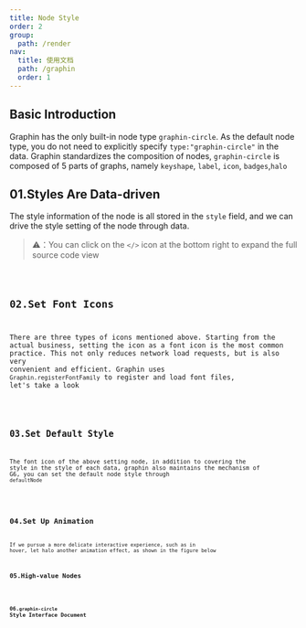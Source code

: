 ```yaml
---
title: Node Style
order: 2
group:
  path: /render
nav:
  title: 使用文档
  path: /graphin
  order: 1
---
```


## Basic Introduction

Graphin has the only built-in node type `graphin-circle`. As the default node type, you do not need to explicitly specify `type:"graphin-circle"` in the data. Graphin standardizes the composition of nodes, `graphin-circle` is composed of 5 parts of graphs, namely `keyshape`, `label`, `icon`, `badges`,`halo`

## 01.Styles Are Data-driven

The style information of the node is all stored in the `style` field, and we can drive the style setting of the node through data.

> ⚠️：You can click on the `</>` icon at the bottom right to expand the full source code view

<code src='./demos/node.tsx'>

## 02.Set Font Icons

There are three types of icons mentioned above. Starting from the actual business, setting the icon as a font icon is the most common practice. This not only reduces network load requests, but is also very convenient and efficient.
Graphin uses `Graphin.registerFontFamily` to register and load font files, let's take a look

<code src='./demos/node-icon.tsx'>

## 03.Set Default Style

The font icon of the above setting node, in addition to covering the style in the style of each data, graphin also maintains the mechanism of G6, you can set the default node style through `defaultNode`

<code src='./demos/node-default.tsx'>

## 04.Set Up Animation

If we pursue a more delicate interactive experience, such as in hover, let halo another animation effect, as shown in the figure below
<code src='./demos/node-animate.tsx'>

## 05.High-value Nodes

<code src='./demos/node-beauty.tsx'>

## 06.`graphin-circle` Style Interface Document

<API  src='../../interface/node-style.ts' >

